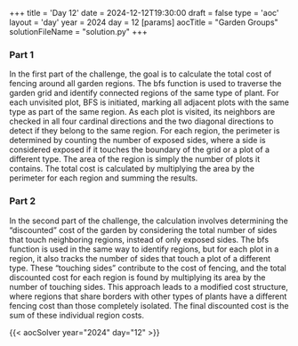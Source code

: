 +++
title = 'Day 12'
date = 2024-12-12T19:30:00
draft = false
type = 'aoc'
layout = 'day'
year = 2024
day = 12
[params]
    aocTitle = "Garden Groups"
    solutionFileName = "solution.py"
+++

### Part 1
In the first part of the challenge, the goal is to calculate the total cost of fencing around all garden regions. 
The bfs function is used to traverse the garden grid and identify connected regions of the same type of plant. 
For each unvisited plot, BFS is initiated, marking all adjacent plots with the same type as part of the same region. 
As each plot is visited, its neighbors are checked in all four cardinal directions and the two diagonal directions to 
detect if they belong to the same region. For each region, the perimeter is determined by counting the number of 
exposed sides, where a side is considered exposed if it touches the boundary of the grid or a plot of a different
type. The area of the region is simply the number of plots it contains. The total cost is calculated by multiplying
the area by the perimeter for each region and summing the results.

### Part 2
In the second part of the challenge, the calculation involves determining the “discounted” cost of the garden by
considering the total number of sides that touch neighboring regions, instead of only exposed sides. The bfs function 
is used in the same way to identify regions, but for each plot in a region, it also tracks the number of sides that 
touch a plot of a different type. These “touching sides” contribute to the cost of fencing, and the total discounted 
cost for each region is found by multiplying its area by the number of touching sides. This approach leads to a 
modified cost structure, where regions that share borders with other types of plants have a different fencing cost 
than those completely isolated. The final discounted cost is the sum of these individual region costs.

{{< aocSolver year="2024" day="12" >}}
